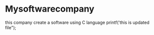 # Mysoftwarecompany
this company create a software using C language
printf('this is updated file");
